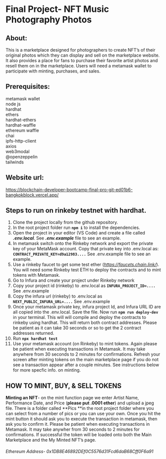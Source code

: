 # Final Project- NFT Music Photography Photos

## About:
This is a marketplace designed for photographers to create NFT’s of their original photos which they can display and sell on the marketplace website. It also provides a place for fans to purchase their favorite artist photos and resell them on in the marketplace. Users will need a metamask wallet to participate with minting, purchases, and sales. 
## Prerequisites:                                                                                                        
metamask wallet <br />
node js <br />
hardhat <br />
ethers <br />
hardhat-ethers <br />
hardhat-waffle <br />
ethereum waffle <br />
chai <br />
ipfs-http-client <br />
axios <br />
web3modal <br />
@openzeppelin <br />
tailwinds 

## Website url:
https://blockchain-developer-bootcamp-final-pro-git-ed01b6-bangkokblock.vercel.app/
## Steps to run on rinkeby testnet with hardhat.

1. Clone the project locally from the github repository.
2. In the root project folder run **```npm i```** to install the dependencies.
4. Open the project in your editor (VS Code) and create a file called ***.env.local***. See ***.env.example*** file to see an example. 
5. In metamask switch onto the Rinkeby network and export the private key of your MetaMask account. Copy that private key into .env.local as: **```CONTRACT_PRIVATE_KEY=d9a12983....```** See .env.example file to see an example.
6. Use a rinkeby faucet to get some test ether (*https://faucets.chain.link/*). You will need some Rinkeby test ETH to deploy the contracts and to mint tokens with Metamask.
7. Go to Infura and create your project under Rinkeby network
8. Copy your project id (rinkeby) to .env.local as **```INFURA_PROJECT_ID=....```** See .env.example
9. Copy the infura url (rinkeby) to .env.local as **```NEXT_PUBLIC_INFURA_URL=....```** See .env.example
10. Once your metamask private key, infura project Id, and Infura URL ID are all copied into the .env.local. Save the file. Now run **```npm run deploy-dev```** in your terminal. This will will compile and deploy the contracts to rinkeby using hardhat. This will return both contract addresses. Please be patient as it can take 30 seconds or so to get the 2 contract addresses returned.
11. Run **```npx hardhat test```** 
12. Use your metamask account (on Rinkeby) to mint tokens. Again please be patient when executing transactions in Metamask. It may take anywhere from 30 seconds to 2 minutes for confirmations. Refresh your screen after minting tokens on the main marketplace page if you do not see a transaction appear after a couple minutes. 
See instructions below for more specfic info. on minting. 

## HOW TO MINT, BUY, & SELL TOKENS

**Minting an NFT**- on the mint function page we enter Artist Name, Performance Date, and Price (**please put .0001 ether**) and upload a jpeg file. There is a folder called **Pics **in the root project folder where you can select from a number of pics or you can use your own. Once you hit the mint button it should ask you to execute the transaction in metamask, then ask you to confirm it. Please be patient when executing transactions in Metamask. It may take anywher from 30 seconds to 2 minutes for confirmations. If successful the token will be loaded onto both the Main Marketplace and the My Minted NFT’s page. 

###### Ethereum Address- 0x1DB8E46892DEf0C5576d31Fcd6daB68Cff0F6a91


